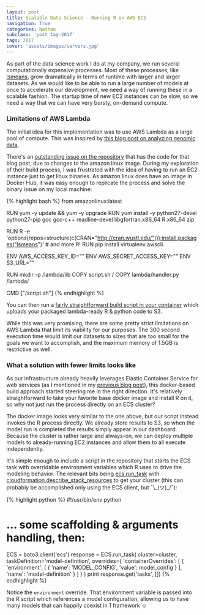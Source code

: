 ```yaml
---
layout: post
title: Scalable Data Science - Running R on AWS ECS
navigation: True
categories: Nathan
subclass: 'post tag-2017'
tags: 2017
cover: 'assets/images/servers.jpg'
---
```


As part of the data science work I do at my company, we run several computationally expensive processes. Most of these processes, like [lsmeans](https://cran.r-project.org/web/packages/lsmeans/lsmeans.pdf), grow dramatically in terms of runtime with larger and larger datasets. As we would like to be able to run a large number of models at once to accelerate our development, we need a way of running these in a scalable fashion. The startup time of new EC2 instances can be slow, so we need a way that we can have very bursty, on-demand compute.

### Limitations of AWS Lambda

The initial idea for this implementation was to use AWS Lambda as a large pool of compute. This was inspired by [this blog post on analyzing genomic data](https://aws.amazon.com/blogs/compute/analyzing-genomics-data-at-scale-using-r-aws-lambda-and-amazon-api-gateway/).

There's an [outstanding issue on the repository](https://github.com/station-x/lambda-r-survival-stats/issues/2) that has the code for that blog post, due to changes to the amazon linux image. During my exploration of their build process, I was frustrated with the idea of having to run an EC2 instance just to get linux binaries. As amazon linux does have an image in Docker Hub, it was easy enough to replicate the process and solve the binary issue on my local machine:

{% highlight bash %}
from amazonlinux:latest

RUN yum -y update && yum -y upgrade
RUN yum install -y python27-devel python27-pip gcc gcc-c++ readline-devel libgfortran.x86_64 R.x86_64 zip

RUN R -e 'options(repos=structure(c(CRAN="http://cran.wustl.edu/")));install.packages("lsmeans")' # and more R!
RUN pip install virtualenv awscli

ENV AWS_ACCESS_KEY_ID=""
ENV AWS_SECRET_ACCESS_KEY=""
ENV S3_URL=""

RUN mkdir -p /lambda/lib
COPY script.sh /
COPY lambda/handler.py /lambda/

CMD ["/script.sh"]
{% endhighlight %}

You can then run a [fairly straightforward build script in your container](https://github.com/nmcginn/lambda-r/blob/master/script.sh) which uploads your packaged lambda-ready R & python code to S3.

While this was very promising, there are some pretty strict limitations on AWS Lambda that limit its viability for our purposes. The 300 second execution time would limit our datasets to sizes that are too small for the goals we want to accomplish, and the maximum memory of 1.5GB is restrictive as well.

### What a solution with fewer limits looks like

As our infrastructure already heavily leverages Elastic Container Service for web services (as I mentioned in my [previous blog post](/2017/2017/04/13/running-go-on-aws.html)), this docker-based build approach started steering me in the right direction. It's relatively straightforward to take your favorite base docker image and install R on it, so why not just run the process directly on an ECS cluster?

The docker image looks very similar to the one above, but our script instead invokes the R process directly. We already store results to S3, so when the model run is completed the results simply appear in our dashboard. Because the cluster is rather large and always-on, we can deploy multiple models to already-running EC2 instances and allow them to all execute independently.

It's simple enough to include a script in the repository that starts the ECS task with overridable environment variables which R uses to drive the modeling behavior. The relevant bits being [ecs.run_task](https://boto3.readthedocs.io/en/latest/reference/services/ecs.html#ECS.Client.run_task) with [cloudformation.describe_stack_resources](https://boto3.readthedocs.io/en/latest/reference/services/cloudformation.html#CloudFormation.Client.describe_stack_resources) to get your cluster (this can probably be accomplished only using the ECS client, but ¯\\\_(ツ)\_/¯):

{% highlight python %}
#!/usr/bin/env python
# ... some scaffolding & arguments handling, then:
ECS = boto3.client('ecs')
response = ECS.run_task(
  cluster=cluster,
  taskDefinition='model-definition',
  overrides={
    'containerOverrides': [
      {
        'environment': [
          {
            'name': 'MODEL_CONFIG',
            'value': model_config
          }
        ],
        'name': 'model-definition'
      }
    ]
  }
)
print response.get('tasks', [])
{% endhighlight %}

Notice the `environment` override. That environment variable is passed into the R script which references a model configuration, allowing us to have many models that can happily coexist in 1 framework ☺

